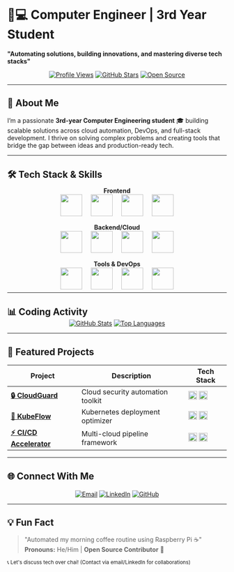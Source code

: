 # 👨💻 Computer Engineer | 3rd Year Student  
**"Automating solutions, building innovations, and mastering diverse tech stacks"**

<div align="center">
  
[![Profile Views](https://komarev.com/ghpvc/?username=rupesh3433&style=for-the-badge&color=7B1FA2&label=PROFILE+VIEWS)](https://github.com/rupesh3433)
[![GitHub Stars](https://img.shields.io/badge/STARS-100-7B1FA2?style=for-the-badge&logo=github&logoColor=white)](https://github.com/rupesh3433)
[![Open Source](https://img.shields.io/badge/OPEN%20SOURCE-❤-7B1FA2?style=for-the-badge)](https://github.com/rupesh3433)

</div>

---

## 🚀 About Me
I’m a passionate **3rd-year Computer Engineering student** 🎓 building scalable solutions across cloud automation, DevOps, and full-stack development. I thrive on solving complex problems and creating tools that bridge the gap between ideas and production-ready tech.

---

## 🛠 Tech Stack & Skills

<div align="center" style="margin: -10px">

**Frontend**  
<img src="https://cdn.jsdelivr.net/gh/devicons/devicon/icons/react/react-original.svg" width="50" height="50" style="margin: 0 8px"/>
<img src="https://cdn.jsdelivr.net/gh/devicons/devicon/icons/html5/html5-original.svg" width="50" height="50" style="margin: 0 8px"/>
<img src="https://cdn.jsdelivr.net/gh/devicons/devicon/icons/css3/css3-original.svg" width="50" height="50" style="margin: 0 8px"/>
<img src="https://cdn.jsdelivr.net/gh/devicons/devicon/icons/flutter/flutter-original.svg" width="50" height="50" style="margin: 0 8px"/>

**Backend/Cloud**  
<img src="https://cdn.jsdelivr.net/gh/devicons/devicon/icons/nodejs/nodejs-original.svg" width="50" height="50" style="margin: 0 8px"/>
<img src="https://cdn.jsdelivr.net/gh/devicons/devicon/icons/python/python-original.svg" width="50" height="50" style="margin: 0 8px"/>
<img src="https://cdn.jsdelivr.net/gh/devicons/devicon/icons/aws/aws-original.svg" width="50" height="50" style="margin: 0 8px"/>
<img src="https://cdn.jsdelivr.net/gh/devicons/devicon/icons/azure/azure-original.svg" width="50" height="50" style="margin: 0 8px"/>

**Tools & DevOps**  
<img src="https://cdn.jsdelivr.net/gh/devicons/devicon/icons/docker/docker-original.svg" width="50" height="50" style="margin: 0 8px"/>
<img src="https://cdn.jsdelivr.net/gh/devicons/devicon/icons/kubernetes/kubernetes-plain.svg" width="50" height="50" style="margin: 0 8px"/>
<img src="https://cdn.jsdelivr.net/gh/devicons/devicon/icons/git/git-original.svg" width="50" height="50" style="margin: 0 8px"/>
<img src="https://cdn.jsdelivr.net/gh/devicons/devicon/icons/terraform/terraform-original.svg" width="50" height="50" style="margin: 0 8px"/>

</div>

---

## 📊 Coding Activity

<div align="center" style="margin-top: -20px">
  
[![GitHub Stats](https://github-readme-stats.vercel.app/api?username=rupesh3433&show_icons=true&theme=radical&hide_title=true&include_all_commits=true&count_private=true)](https://github.com/rupesh3433)
[![Top Languages](https://github-readme-stats.vercel.app/api/top-langs/?username=rupesh3433&layout=compact&theme=radical&hide=roff)](https://github.com/rupesh3433)

</div>

---

## 🚀 Featured Projects

<div align="center">
  
| Project | Description | Tech Stack |
|---------|-------------|------------|
| [**🔒 CloudGuard**](https://github.com/rupesh3433/CloudGuard) | Cloud security automation toolkit | <img src="https://img.shields.io/badge/-AWS-FF9900?logo=amazonaws" height="20"/> <img src="https://img.shields.io/badge/-Azure-0089D6?logo=microsoft-azure" height="20"/> |
| [**🚀 KubeFlow**](https://github.com/rupesh3433/KubeFlow) | Kubernetes deployment optimizer | <img src="https://img.shields.io/badge/-K8s-326CE5?logo=kubernetes" height="20"/> <img src="https://img.shields.io/badge/-Helm-0F1689?logo=helm" height="20"/> |
| [**⚡ CI/CD Accelerator**](https://github.com/rupesh3433/CI-CD-Accelerator) | Multi-cloud pipeline framework | <img src="https://img.shields.io/badge/-Terraform-7B42BC?logo=terraform" height="20"/> <img src="https://img.shields.io/badge/-GitHub_Actions-2088FF?logo=github-actions" height="20"/> |

</div>

---

## 🌐 Connect With Me

<div align="center" style="margin-top: 20px">

[![Email](https://img.shields.io/badge/📧_Email-Documentation-7B1FA2?style=for-the-badge&logo=gmail&logoColor=white)](mailto:rupesh.poudel22@pccoepune.org)
[![LinkedIn](https://img.shields.io/badge/👔_LinkedIn-Connect-0077B5?style=for-the-badge&logo=linkedin&logoColor=white)](https://linkedin.com/in/rupesh-poudel-1745a7249)
[![GitHub](https://img.shields.io/badge/💻_GitHub-Explore-181717?style=for-the-badge&logo=github&logoColor=white)](https://github.com/rupesh3433)

</div>

---

## 💡 Fun Fact
> "Automated my morning coffee routine using Raspberry Pi ☕"  
> **Pronouns:** He/Him | **Open Source Contributor** 🚀

<sub>📞 Let's discuss tech over chai! (Contact via email/LinkedIn for collaborations)</sub>
